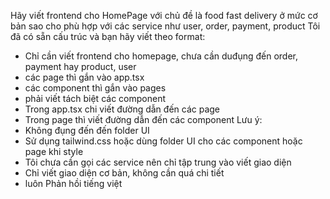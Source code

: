 
Hãy viết frontend cho HomePage với chủ đề là food fast delivery   ở mức cơ bản sao cho phù hợp với các service như user, order, payment, product
Tôi đã có sẵn cấu trúc và bạn hãy viết theo format:
+ Chỉ cần viết frontend cho homepage, chưa cần duđụng đến order, payment hay product, user
+ các page thì gắn vào app.tsx
+ các component thì gắn vào pages 
+ phải viết tách biệt các component
+ Trong app.tsx chi viết đường dẫn đến các page
+ Trong page thì viết đường dẫn đến các component
Lưu ý:
+ Không đụng đến đến folder UI
+ Sử dụng tailwind.css hoặc dùng folder UI cho các component hoặc page khi style
+ Tôi chưa cần gọi các service nên chỉ tập trung vào viết giao diện
+ Chỉ viết giao diện cơ bản, không cần quá chi tiết
+ luôn Phản hồi tiếng việt